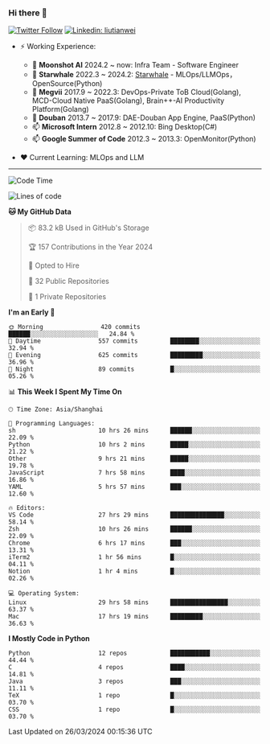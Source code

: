 ### Hi there 👋

[![Twitter Follow](https://img.shields.io/twitter/follow/tianweidut?style=social)](https://twitter.com/tianweidut)
[![Linkedin: liutianwei](https://img.shields.io/badge/-liutianwei-blue?style=flat-square&logo=Linkedin&logoColor=white&link=https://www.linkedin.com/in/liutianwei/)](https://www.linkedin.com/in/liutianwei/)

- ⚡ Working Experience:
  - 🔭 **Moonshot AI**  2024.2 ~ now: Infra Team - Software Engineer
  - 🌱 **Starwhale** 2022.3 ~ 2024.2: [Starwhale](https://github.com/star-whale/starwhale) - MLOps/LLMOps，OpenSource(Python)
  - 🌱 **Megvii** 2017.9 ~ 2022.3: DevOps-Private ToB Cloud(Golang), MCD-Cloud Native PaaS(Golang), Brain++-AI Productivity Platform(Golang)
  - 🌱 **Douban** 2013.7 ~ 2017.9: DAE-Douban App Engine, PaaS(Python)
  - 📫 **Microsoft Intern** 2012.8 ~ 2012.10: Bing Desktop(C#)
  - 📫 **Google Summer of Code** 2012.3 ~ 2013.3: OpenMonitor(Python)

- ❤️ Current Learning: MLOps and LLM

---
<!--START_SECTION:waka-->
![Code Time](http://img.shields.io/badge/Code%20Time-5%2C045%20hrs%2058%20mins-blue)

![Lines of code](https://img.shields.io/badge/From%20Hello%20World%20I%27ve%20Written-1.3%20million%20lines%20of%20code-blue)

**🐱 My GitHub Data** 

> 📦 83.2 kB Used in GitHub's Storage 
 > 
> 🏆 157 Contributions in the Year 2024
 > 
> 💼 Opted to Hire
 > 
> 📜 32 Public Repositories 
 > 
> 🔑 1 Private Repositories 
 > 
**I'm an Early 🐤** 

```text
🌞 Morning                420 commits         ██████░░░░░░░░░░░░░░░░░░░   24.84 % 
🌆 Daytime                557 commits         ████████░░░░░░░░░░░░░░░░░   32.94 % 
🌃 Evening                625 commits         █████████░░░░░░░░░░░░░░░░   36.96 % 
🌙 Night                  89 commits          █░░░░░░░░░░░░░░░░░░░░░░░░   05.26 % 
```


📊 **This Week I Spent My Time On** 

```text
🕑︎ Time Zone: Asia/Shanghai

💬 Programming Languages: 
sh                       10 hrs 26 mins      ██████░░░░░░░░░░░░░░░░░░░   22.09 % 
Python                   10 hrs 2 mins       █████░░░░░░░░░░░░░░░░░░░░   21.22 % 
Other                    9 hrs 21 mins       █████░░░░░░░░░░░░░░░░░░░░   19.78 % 
JavaScript               7 hrs 58 mins       ████░░░░░░░░░░░░░░░░░░░░░   16.86 % 
YAML                     5 hrs 57 mins       ███░░░░░░░░░░░░░░░░░░░░░░   12.60 % 

🔥 Editors: 
VS Code                  27 hrs 29 mins      ███████████████░░░░░░░░░░   58.14 % 
Zsh                      10 hrs 26 mins      ██████░░░░░░░░░░░░░░░░░░░   22.09 % 
Chrome                   6 hrs 17 mins       ███░░░░░░░░░░░░░░░░░░░░░░   13.31 % 
iTerm2                   1 hr 56 mins        █░░░░░░░░░░░░░░░░░░░░░░░░   04.11 % 
Notion                   1 hr 4 mins         █░░░░░░░░░░░░░░░░░░░░░░░░   02.26 % 

💻 Operating System: 
Linux                    29 hrs 58 mins      ████████████████░░░░░░░░░   63.37 % 
Mac                      17 hrs 19 mins      █████████░░░░░░░░░░░░░░░░   36.63 % 
```

**I Mostly Code in Python** 

```text
Python                   12 repos            ███████████░░░░░░░░░░░░░░   44.44 % 
C                        4 repos             ████░░░░░░░░░░░░░░░░░░░░░   14.81 % 
Java                     3 repos             ███░░░░░░░░░░░░░░░░░░░░░░   11.11 % 
TeX                      1 repo              █░░░░░░░░░░░░░░░░░░░░░░░░   03.70 % 
CSS                      1 repo              █░░░░░░░░░░░░░░░░░░░░░░░░   03.70 % 
```




 Last Updated on 26/03/2024 00:15:36 UTC
<!--END_SECTION:waka-->
